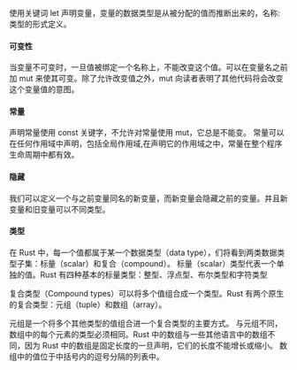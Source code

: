 使用关键词 let 声明变量，变量的数据类型是从被分配的值而推断出来的，名称:类型的形式定义。
#### 可变性
当变量不可变时，一旦值被绑定一个名称上，不能改变这个值。可以在变量名之前加 mut 来使其可变。除了允许改变值之外，mut 向读者表明了其他代码将会改变这个变量值的意图。
#### 常量
声明常量使用 const 关键字，不允许对常量使用 mut，它总是不能变。
常量可以在任何作用域中声明，包括全局作用域,在声明它的作用域之中，常量在整个程序生命周期中都有效。
#### 隐藏
我们可以定义一个与之前变量同名的新变量，而新变量会隐藏之前的变量。并且新变量和旧变量可以不同类型。

#### 类型
在 Rust 中，每一个值都属于某一个数据类型（data type），们将看到两类数据类型子集：标量（scalar）和复合（compound）。
标量（scalar）类型代表一个单独的值。Rust 有四种基本的标量类型：整型、浮点型、布尔类型和字符类型

复合类型（Compound types）可以将多个值组合成一个类型。Rust 有两个原生的复合类型：元组（tuple）和数组（array）。

元组是一个将多个其他类型的值组合进一个复合类型的主要方式。
与元组不同，数组中的每个元素的类型必须相同。Rust 中的数组与一些其他语言中的数组不同，因为 Rust 中的数组是固定长度的一旦声明，它们的长度不能增长或缩小。
数组中的值位于中括号内的逗号分隔的列表中。



